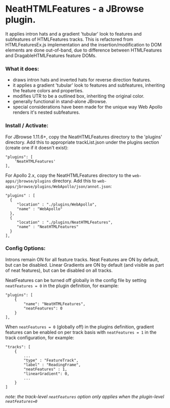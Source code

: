 # NeatHTMLFeatures - a JBrowse plugin.

It applies intron hats and a gradient 'tubular' look to features and subfeatures of HTMLFeatures tracks.
This is refactored from HTMLFeaturesEx.js implementation and the insertion/modification to DOM elements are done out-of-band,
due to difference between HTMLFeatures and DragableHTMLFeatures feature DOMs.

### What it does:
- draws intron hats and inverted hats for reverse direction features.
- it applies a gradient 'tubular' look to features and subfeatures, inheriting the feature colors and properties.
- modifies UTR to be a outlined box, inheriting the original color.
- generally functional in stand-alone JBrowse.
- special considerations have been made for the unique way Web Apollo renders it's nested subfeatures.


### Install / Activate:

For JBrowse 1.11.6+, copy the NeatHTMLFeatures directory to the 'plugins' directory.
Add this to appropriate trackList.json under the plugins section (create one if it doesn't exist):

    "plugins": [ 
        'NeatHTMLFeatures'
    ],

For Apollo 2.x, copy the NeatHTMLFeatures directory to the `web-apps/jbrowse/plugins` directory.
Add this to `web-apps/jbrowse/plugins/WebApollo/json/annot.json`:

    "plugins" : [
      {
         "location" : "./plugins/WebApollo",
         "name" : "WebApollo"
      },
	  {
		 "location" : "./plugins/NeatHTMLFeatures",
		 "name" : "NeatHTMLFeatures"
	  }
    ],


### Config Options:
Introns remain ON for all feature tracks.
Neat Features are ON by default, but can be disabled.
Linear Gradients are ON by default (and visible as part of neat features), but can be disabled on all tracks.

NeatFeatures can be turned off globally in the config file by setting `neatFeatures = 0` in the plugin definition, for example:

    "plugins": [
        {
            "name": "NeatHTMLFeatures",
            "neatFeatures": 0
        }
    ],

When `neatFeatures = 0` (globally off) in the plugins definition, gradient features can be enabled on per track basis with `neatFeatures = 1` in the track configuration, for example:

    "tracks": [
        {
            ...
            "type" : "FeatureTrack",
            "label" : "ReadingFrame",
            "neatFeatures" : 1,
            "linearGradient": 0,
            ...
        }
    ]

*note: the track-level `neatFeatures` option only applies when the plugin-level `neatFeatures=0`*
